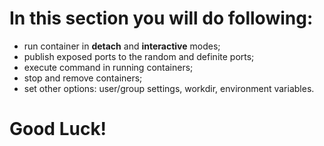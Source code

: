 # In this section you will do following:

- run container in **detach** and **interactive** modes;
- publish exposed ports to the random and definite ports;
- execute command in running containers;
- stop and remove containers;
- set other options: user/group settings, workdir, environment variables.

# Good Luck!
